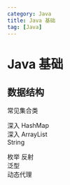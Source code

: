 ```yaml
---
category: Java
title: Java 基础
tag: [Java]
---
```

# Java 基础

## 数据结构
常见集合类

深入 HashMap  
深入 ArrayList  
String  

枚举
反射  
泛型  
动态代理  

